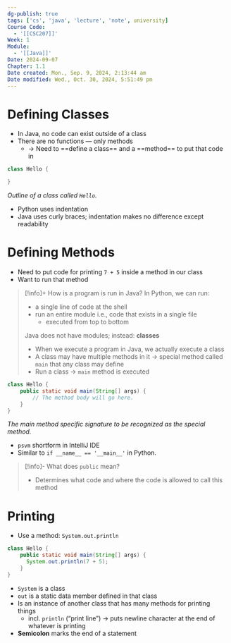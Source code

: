 ```yaml
---
dg-publish: true
tags: ['cs', 'java', 'lecture', 'note', university]
Course Code:
  - '[[CSC207]]'
Week: 1
Module:
  - '[[Java]]'
Date: 2024-09-07
Chapter: 1.1
Date created: Mon., Sep. 9, 2024, 2:13:44 am
Date modified: Wed., Oct. 30, 2024, 5:51:49 pm
---
```


# Defining Classes

- In Java, no code can exist outside of a class
- There are no functions — only methods
    - → Need to ==define a class== and a ==method== to put that code in

```java
class Hello {

}
```

*Outline of a class called `Hello`.*

- Python uses indentation
- Java uses curly braces; indentation makes no difference except readability

# Defining Methods

- Need to put code for printing `7 + 5` inside a method in our class
- Want to run that method

> [!info]+ How is a program is run in Java?
> In Python, we can run:
>
> - a single line of code at the shell
> - run an entire module i.e., code that exists in a single file
>     - executed from top to bottom
>
> Java does not have modules; instead: **classes**
>
> - When we execute a program in Java, we actually execute a class
> - A class may have multiple methods in it → special method called `main` that any class may define
> - Run a class → `main` method is executed

```java
class Hello {
    public static void main(String[] args) {
        // The method body will go here.
    }
}
```

*The main method specific signature to be recognized as the special method.*

- `psvm` shortform in IntelliJ IDE
- Similar to `if __name__ == '__main__'` in Python.

> [!info]- What does `public` mean?
>
> - Determines what code and where the code is allowed to call this method

# Printing

- Use a method: `System.out.println`

```java
class Hello {
    public static void main(String[] args) {
      System.out.println(7 + 5);
    }
}
```

- `System` is a class
- `out` is a static data member defined in that class
- Is an instance of another class that has many methods for printing things
    - incl. `println` (“print line”) → puts newline character at the end of whatever is printing
- **Semicolon** marks the end of a statement
